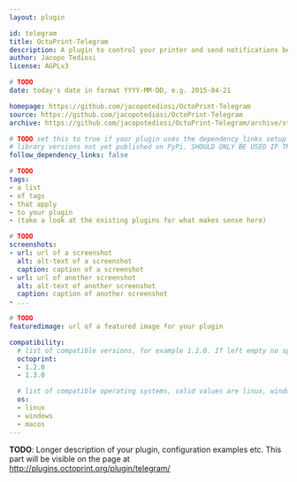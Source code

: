 ```yaml
---
layout: plugin

id: telegram
title: OctoPrint-Telegram
description: A plugin to control your printer and send notifications before, *during* and after a print via Telegram Messenger.
author: Jacopo Tediosi
license: AGPLv3

# TODO
date: today's date in format YYYY-MM-DD, e.g. 2015-04-21

homepage: https://github.com/jacopotediosi/OctoPrint-Telegram
source: https://github.com/jacopotediosi/OctoPrint-Telegram
archive: https://github.com/jacopotediosi/OctoPrint-Telegram/archive/stable.zip

# TODO set this to true if your plugin uses the dependency_links setup parameter to include
# library versions not yet published on PyPi. SHOULD ONLY BE USED IF THERE IS NO OTHER OPTION!
follow_dependency_links: false

# TODO
tags:
- a list
- of tags
- that apply
- to your plugin
- (take a look at the existing plugins for what makes sense here)

# TODO
screenshots:
- url: url of a screenshot
  alt: alt-text of a screenshot
  caption: caption of a screenshot
- url: url of another screenshot
  alt: alt-text of another screenshot
  caption: caption of another screenshot
- ...

# TODO
featuredimage: url of a featured image for your plugin

compatibility:
  # list of compatible versions, for example 1.2.0. If left empty no specific version requirement will be assumed
  octoprint:
  - 1.2.0
  - 1.3.0

  # list of compatible operating systems, valid values are linux, windows, macos, leaving empty defaults to all
  os:
  - linux
  - windows
  - macos
---
```


**TODO**: Longer description of your plugin, configuration examples etc. This part will be visible on the page at
http://plugins.octoprint.org/plugin/telegram/
